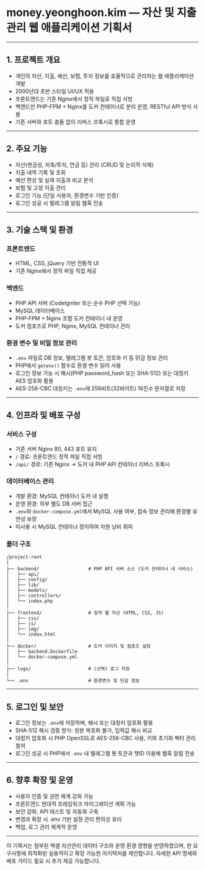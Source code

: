# money.yeonghoon.kim — 자산 및 지출 관리 웹 애플리케이션 기획서

***

## 1. 프로젝트 개요
- 개인의 자산, 지출, 예산, 보험, 투자 정보를 효율적으로 관리하는 웹 애플리케이션 개발
- 2000년대 초반 스타일 UI/UX 적용
- 프론트엔드는 기존 Nginx에서 정적 파일로 직접 서빙
- 백엔드만 PHP-FPM + Nginx를 도커 컨테이너로 분리 운영, RESTful API 방식 사용
- 기존 서버와 포트 충돌 없이 리버스 프록시로 통합 운영

***

## 2. 주요 기능
- 자산(현금성, 저축/투자, 연금 등) 관리 (CRUD 및 논리적 삭제)
- 지출 내역 기록 및 조회
- 예산 편성 및 실제 지출과 비교 분석
- 보험 및 고정 지출 관리
- 로그인 기능 (단일 사용자, 환경변수 기반 인증)
- 로그인 성공 시 텔레그램 알림 웹훅 전송

***

## 3. 기술 스택 및 환경

### 프론트엔드
- HTML, CSS, jQuery 기반 전통적 UI
- 기존 Nginx에서 정적 파일 직접 제공

### 백엔드
- PHP API 서버 (CodeIgniter 또는 순수 PHP 선택 가능)
- MySQL 데이터베이스
- PHP-FPM + Nginx 조합 도커 컨테이너 내 운영
- 도커 컴포즈로 PHP, Nginx, MySQL 컨테이너 관리

### 환경 변수 및 비밀 정보 관리
- `.env` 파일로 DB 정보, 텔레그램 봇 토큰, 암호화 키 등 민감 정보 관리
- PHP에서 `getenv()` 함수로 환경 변수 읽어 사용
- 로그인 정보 가능 시 해시(PHP password_hash 또는 SHA-512) 또는 대칭키 AES 암호화 활용
- AES-256-CBC 대칭키는 `.env`에 256비트(32바이트) 16진수 문자열로 저장

***

## 4. 인프라 및 배포 구성

### 서비스 구성
- 기존 서버 Nginx 80, 443 포트 유지
- `/` 경로: 프론트엔드 정적 파일 직접 서빙
- `/api/` 경로: 기존 Nginx → 도커 내 PHP API 컨테이너 리버스 프록시

### 데이터베이스 관리
- 개발 환경: MySQL 컨테이너 도커 내 실행
- 운영 환경: 외부 별도 DB 서버 접근
- `.env`와 `docker-compose.yml`에서 MySQL 사용 여부, 접속 정보 관리해 환경별 유연성 보장
- 미사용 시 MySQL 컨테이너 정지하여 자원 낭비 회피

### 폴더 구조

```
/project-root
│
├── backend/                  # PHP API 서버 소스 (도커 컨테이너 내 서비스)
│   ├── api/
│   ├── config/
│   ├── lib/
│   ├── models/
│   ├── controllers/
│   └── index.php
│
├── frontend/                 # 정적 웹 자산 (HTML, CSS, JS)
│   ├── css/
│   ├── js/
│   ├── img/
│   └── index.html
│
├── docker/                   # 도커 이미지 및 컴포즈 설정
│   ├── backend.Dockerfile
│   └── docker-compose.yml
│
├── logs/                     # (선택) 로그 저장
│
└── .env                      # 환경변수 및 민감 정보
```

***

## 5. 로그인 및 보안

- 로그인 정보는 `.env`에 저장하며, 해시 또는 대칭키 암호화 활용
- SHA-512 해시 검증 방식: 원본 복호화 불가, 입력값 해시 비교
- 대칭키 암호화 시 PHP OpenSSL로 AES-256-CBC 사용, 키와 초기화 벡터 관리 철저
- 로그인 성공 시 PHP에서 `.env` 내 텔레그램 봇 토큰과 챗ID 이용해 웹훅 알림 전송

***

## 6. 향후 확장 및 운영

- 사용자 인증 및 권한 체계 강화 가능
- 프론트엔드 현대적 프레임워크 마이그레이션 계획 가능
- 보안 강화, API 테스트 및 자동화 구축
- 변경과 확장 시 .env 기반 설정 관리 편의성 유리
- 백업, 로그 관리 체계적 운영

***

이 기획서는 첨부된 엑셀 자산관리 데이터 구조와 운영 환경 영향을 반영하였으며, 현 요구사항에 최적화된 실용적이고 확장 가능한 아키텍처를 제안합니다. 자세한 API 명세와 배포 가이드 필요 시 추가 제공 가능합니다.